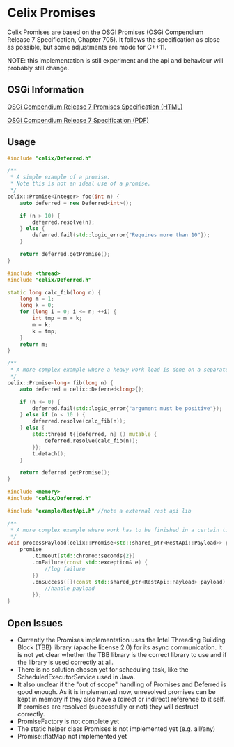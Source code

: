 # Celix Promises

Celix Promises are based on the OSGI Promises (OSGi Compendium Release 7 Specification, Chapter 705).
It follows the specification as close as possible, but some adjustments are mode for C++11.

NOTE: this implementation is still experiment and the api and behaviour will probably still change.  

## OSGi Information

[OSGi Compendium Release 7 Promises Specification (HTML)](https://osgi.org/specification/osgi.cmpn/7.0.0/util.promise.html)

[OSGi Compendium Release 7 Specification (PDF)](https://osgi.org/specification/osgi.cmpn/7.0.0/util.promise.html)

## Usage

```C++
#include "celix/Deferred.h"

/**
 * A simple example of a promise.
 * Note this is not an ideal use of a promise.
 */
celix::Promise<Integer> foo(int n) {
    auto deferred = new Deferred<int>();

    if (n > 10) {
        deferred.resolve(n);
    } else {
        deferred.fail(std::logic_error{"Requires more than 10"});
    }

    return deferred.getPromise();
}
```

```C++
#include <thread>
#include "celix/Deferred.h"

static long calc_fib(long n) {
    long m = 1;
    long k = 0;
    for (long i = 0; i <= n; ++i) {
        int tmp = m + k;
        m = k;
        k = tmp;
    }
    return m;
}

/**
 * A more complex example where a heavy work load is done on a separate thread.
 */
celix::Promise<long> fib(long n) {
    auto deferred = celix::Deferred<long>{};

    if (n <= 0) {
        deferred.fail(std::logic_error{"argument must be positive"});
    } else if (n < 10 ) {
        deferred.resolve(calc_fib(n));
    } else {
        std::thread t{[deferred, n] () mutable {
            deferred.resolve(calc_fib(n));
        }};
        t.detach();
    }

    return deferred.getPromise();
}
```

```C++
#include <memory>
#include "celix/Deferred.h"

#include "example/RestApi.h" //note a external rest api lib

/**
 * A more complex example where work has to be finished in a certain time limit.
 */
void processPayload(celix::Promise<std::shared_ptr<RestApi::Payload>> promise) {
    promise
        .timeout(std::chrono::seconds{2})
        .onFailure(const std::exception& e) {
            //log failure
        })
        .onSuccess([](const std::shared_ptr<RestApi::Payload> payload) {
            //handle payload
        });
}
```

## Open Issues

- Currently the Promises implementation uses the Intel Threading Building Block (TBB) library (apache license 2.0) for its async communication.
It is not yet clear whether the TBB library is the correct library to use and if the library is used correctly at all.
- There is no solution chosen yet for scheduling task, like the ScheduledExecutorService used in Java. 
- It also unclear if the "out of scope" handling of Promises and Deferred is good enough. As it is implemented now,
 unresolved promises can be kept in memory if they also have a (direct or indirect) reference to it self. 
 If promises are resolved (successfully or not) they will destruct correctly.
- PromiseFactory is not complete yet
- The static helper class Promises is not implemented yet (e.g. all/any)
- Promise::flatMap not implemented yet